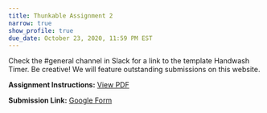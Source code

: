 ```yaml
---
title: Thunkable Assignment 2
narrow: true
show_profile: true
due_date: October 23, 2020, 11:59 PM EST
---
```


Check the #general channel in Slack for a link to the template Handwash Timer. Be creative! We will feature outstanding submissions on this website.

**Assignment Instructions:** <a href="/files/thunkable_a2.pdf" target="_blank">View PDF</a>

**Submission Link:** <a href="https://docs.google.com/forms/d/e/1FAIpQLScti3S8qZbtuQz7B1YmbcKUADswlYCr32CAXluOqy8AIt-Lng/viewform" target="_blank">Google Form</a>
